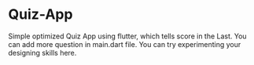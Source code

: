 # Quiz-App
Simple optimized Quiz App using flutter, which tells score in the Last.
You can add more question in main.dart file. You can try experimenting your designing skills here.
